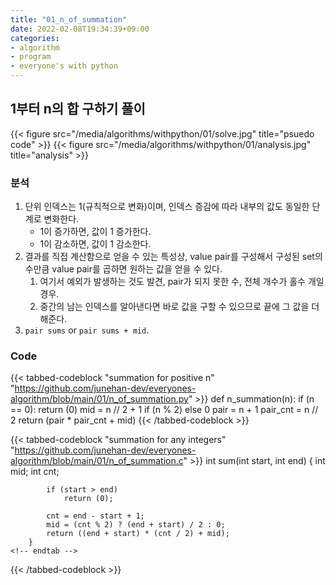 ```yaml
---
title: "01_n_of_summation"
date: 2022-02-08T19:34:39+09:00
categories:
- algorithm
- program
- everyone's with python
---
```


## 1부터 n의 합 구하기 풀이

{{< figure src="/media/algorithms/withpython/01/solve.jpg" title="psuedo code" >}}
{{< figure src="/media/algorithms/withpython/01/analysis.jpg" title="analysis" >}}

### 분석

1. 단위 인덱스는 1(규칙적으로 변화)이며, 인덱스 증감에 따라 내부의 값도 동일한 단계로 변화한다.
   - 1이 증가하면, 값이 1 증가한다.
   - 1이 감소하면, 값이 1 감소한다.
2. 결과를 직접 계산함으로 얻을 수 있는 특성상, value pair를 구성해서 구성된 set의 수만큼 value pair를 곱하면 원하는 값을 얻을 수 있다.
   1. 여기서 예외가 발생하는 것도 발견, pair가 되지 못한 수, 전체 개수가 홀수 개일 경우.
   2. 중간의 남는 인덱스를 알아낸다면 바로 값을 구할 수 있으므로 끝에 그 값을 더해준다.
3. ``pair sums`` or  ``pair sums + mid``.

### Code

{{< tabbed-codeblock "summation for positive n"  "https://github.com/junehan-dev/everyones-algorithm/blob/main/01/n_of_summation.py" >}}
    <!-- tab python -->
		def n_summation(n):
			if (n == 0):
				return (0)
			mid = n // 2 + 1 if (n % 2) else 0
			pair = n + 1
			pair_cnt = n // 2
			return (pair * pair_cnt + mid)
    <!-- endtab -->
{{< /tabbed-codeblock >}}

{{< tabbed-codeblock "summation for any integers" "https://github.com/junehan-dev/everyones-algorithm/blob/main/01/n_of_summation.c" >}}
    <!-- tab c -->
		int	sum(int start, int end)
		{
			int mid;
			int cnt;

			if (start > end)
				return (0);

			cnt = end - start + 1;
			mid = (cnt % 2) ? (end + start) / 2 : 0;
			return ((end + start) * (cnt / 2) + mid);
		}
    <!-- endtab -->
{{< /tabbed-codeblock >}}

